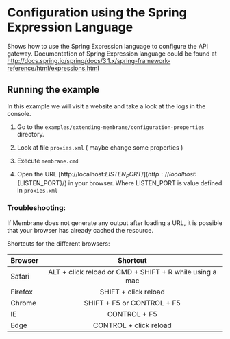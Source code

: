 # Configuration using the Spring Expression Language

Shows how to use the Spring Expression language to configure the API gateway.
Documentation of Spring Expression language could be found at 
http://docs.spring.io/spring/docs/3.1.x/spring-framework-reference/html/expressions.html


## Running the example

In this example we will visit a website and take a look at the logs in the console. 

1. Go to the `examples/extending-membrane/configuration-properties` directory.

2. Look at file `proxies.xml` ( maybe change some properties )

3. Execute `membrane.cmd`

4. Open the URL [http://localhost:${LISTEN_PORT}/](http://localhost:${LISTEN_PORT}/) in your browser. Where LISTEN_PORT is value defined in `proxies.xml`


### Troubleshooting:

If Membrane does not generate any output after loading a URL, it is possible that your browser has already cached the resource. 

Shortcuts for the different browsers:

| Browser       | Shortcut       | 
| ------------- |:-------------:| 
| Safari     | ALT + click reload or CMD + SHIFT + R while using a mac|
| Firefox      | SHIFT + click reload      | 
| Chrome | SHIFT + F5 or CONTROL + F5      |
| IE | CONTROL + F5      |
| Edge | CONTROL + click reload |
